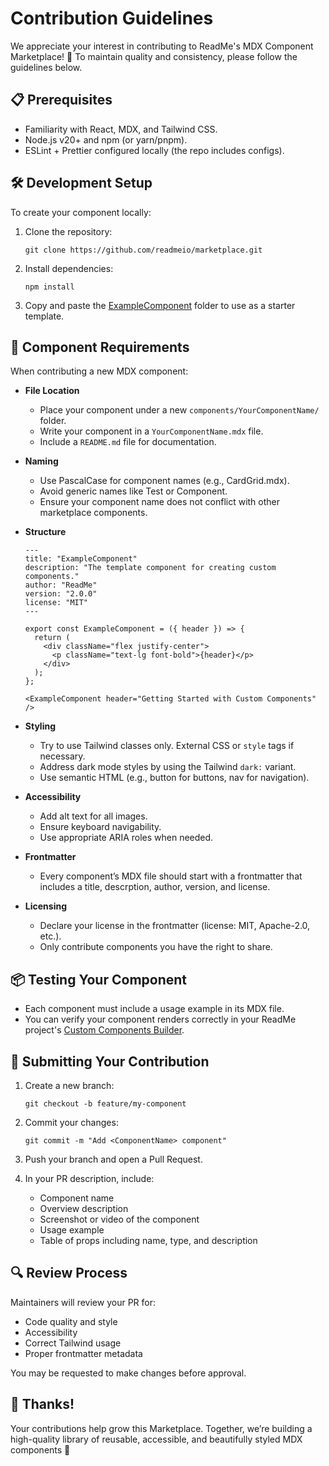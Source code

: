 # Contribution Guidelines
We appreciate your interest in contributing to ReadMe's MDX Component Marketplace! 🎉 To maintain quality and consistency, please follow the guidelines below.

## 📋 Prerequisites
- Familiarity with React, MDX, and Tailwind CSS.
- Node.js v20+ and npm (or yarn/pnpm).
- ESLint + Prettier configured locally (the repo includes configs).

## 🛠 Development Setup
To create your component locally:
1. Clone the repository:
    ```
    git clone https://github.com/readmeio/marketplace.git
    ```
2. Install dependencies:
    ```
    npm install
    ```
3. Copy and paste the [ExampleComponent](https://github.com/readmeio/marketplace/tree/main/components/ExampleComponent) folder to use as a starter template.

## 🧩 Component Requirements
When contributing a new MDX component:
- **File Location**
    - Place your component under a new `components/YourComponentName/` folder.
    - Write your component in a `YourComponentName.mdx` file.
    - Include a `README.md` file for documentation.

- **Naming**
    - Use PascalCase for component names (e.g., CardGrid.mdx).
    - Avoid generic names like Test or Component.
    - Ensure your component name does not conflict with other marketplace components.

- **Structure**
    ```
    ---
    title: "ExampleComponent"
    description: "The template component for creating custom components."
    author: "ReadMe"
    version: "2.0.0"
    license: "MIT"
    ---
    
    export const ExampleComponent = ({ header }) => {
      return (
        <div className="flex justify-center">
          <p className="text-lg font-bold">{header}</p>
        </div>
      );
    };
    
    <ExampleComponent header="Getting Started with Custom Components" />
    ```
    
- **Styling**
  - Try to use Tailwind classes only. External CSS or `style` tags if necessary.
  - Address dark mode styles by using the Tailwind `dark:` variant.
  - Use semantic HTML (e.g., button for buttons, nav for navigation).

- **Accessibility**
  - Add alt text for all images.
  - Ensure keyboard navigability.
  - Use appropriate ARIA roles when needed.
 
- **Frontmatter**
  - Every component’s MDX file should start with a frontmatter that includes a title, descrption, author, version, and license.

- **Licensing**
  - Declare your license in the frontmatter (license: MIT, Apache-2.0, etc.).
  - Only contribute components you have the right to share.

## 📦 Testing Your Component
- Each component must include a usage example in its MDX file.
- You can verify your component renders correctly in your ReadMe project's [Custom Components Builder](https://docs.readme.com/main/docs/building-custom-mdx-components#getting-started-with-custom-components).

## 🔄 Submitting Your Contribution
1. Create a new branch:
    ```
    git checkout -b feature/my-component
    ```

2. Commit your changes:
    ```
    git commit -m "Add <ComponentName> component"
    ```

3. Push your branch and open a Pull Request.

4. In your PR description, include:
    - Component name
    - Overview description
    - Screenshot or video of the component
    - Usage example
    - Table of props including name, type, and description

## 🔍 Review Process
Maintainers will review your PR for:
- Code quality and style
- Accessibility
- Correct Tailwind usage
- Proper frontmatter metadata

You may be requested to make changes before approval.

## 🙌 Thanks!
Your contributions help grow this Marketplace. Together, we’re building a high-quality library of reusable, accessible, and beautifully styled MDX components 💙
